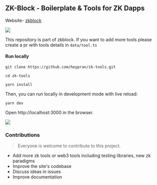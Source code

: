 ## ZK-Block - Boilerplate & Tools for ZK Dapps

Website- [zkblock](https://zkblock.app)

![](https://i.imgur.com/waxVImv.png)

This repository is part of zkblock. If you want to add more tools please create a pr with tools details in `data/tool.ts`

#### Run locally

```
git clone https://github.com/heypran/zk-tools.git

cd zk-tools

yarn install

```

Then, you can run locally in development mode with live reload:

```
yarn dev
```

Open http://localhost:3000 in the browser.

![](https://i.imgur.com/waxVImv.png)

### Contributions

> Everyone is welcome to contribute to this project.

- Add more zk tools or web3 tools including testing libraries, new zk paradigms
- Improve the site's codebase
- Discuss ideas in issues
- Improve documentation
